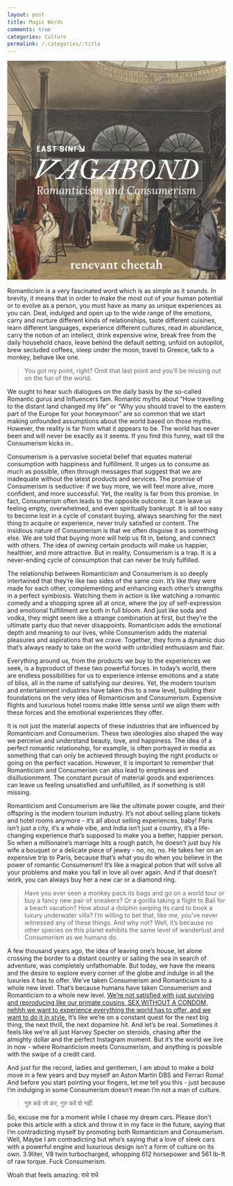 ```yaml
---
layout: post
title: Magic Words
comments: true
categories: Culture
permalink: /:categories/:title
---
```


![title_image](/assets/Culture/Romanticism_and_Consumerism/Romanticism%20and%20Consumerism.png)

Romanticism is a very fascinated word which is as simple as it sounds. In brevity, it means that in order to make the most out of your human potential or to evolve as a person, you must have as many as unique experiences as you can. Deal, indulged and open up to the wide range of the emotions, carry and nurture different kinds of relationships, taste different cuisines, learn different languages, experience different cultures, read in abundance, carry the notion of an intellect, drink expensive wine, break free from the daily household chaos, leave behind the default setting, unfold on autopilot, brew secluded coffees, sleep under the moon, travel to Greece, talk to a monkey, behave like one.

> You got my point, right? Omit that last point and you’ll be missing out on the fun of the world.

We ought to hear such dialogues on the daily basis by the so-called Romantic gurus and Influencers fam. Romantic myths about “How travelling to the distant land changed my life” or “Why you should travel to the eastern part of the Europe for your honeymoon” are so common that we start making unfounded assumptions about the world based on those myths. However, the reality is far from what it appears to be. The world has never been and will never be exactly as it seems. If you find this funny, wait till the Consumerism kicks in..

Consumerism is a pervasive societal belief that equates material consumption with happiness and fulfillment. It urges us to consume as much as possible, often through messages that suggest that we are inadequate without the latest products and services. The promise of Consumerism is seductive: if we buy more, we will feel more alive, more confident, and more successful. Yet, the reality is far from this promise. In fact, Consumerism often leads to the opposite outcome. It can leave us feeling empty, overwhelmed, and even spiritually bankrupt. It is all too easy to become lost in a cycle of constant buying, always searching for the next thing to acquire or experience, never truly satisfied or content. The insidious nature of Consumerism is that we often disguise it as something else. We are told that buying more will help us fit in, belong, and connect with others. The idea of owning certain products will make us happier, healthier, and more attractive. But in reality, Consumerism is a trap. It is a never-ending cycle of consumption that can never be truly fulfilled.

The relationship between Romanticism and Consumerism is so deeply intertwined that they’re like two sides of the same coin. It’s like they were made for each other, complementing and enhancing each other’s strengths in a perfect symbiosis. Watching them in action is like watching a romantic comedy and a shopping spree all at once, where the joy of self-expression and emotional fulfillment are both in full bloom. And just like soda and vodka, they might seem like a strange combination at first, but they’re the ultimate party duo that never disappoints. Romanticism adds the emotional depth and meaning to our lives, while Consumerism adds the material pleasures and aspirations that we crave. Together, they form a dynamic duo that’s always ready to take on the world with unbridled enthusiasm and flair.

Everything around us, from the products we buy to the experiences we seek, is a byproduct of these two powerful forces. In today’s world, there are endless possibilities for us to experience intense emotions and a state of bliss, all in the name of satisfying our desires. Yet, the modern tourism and entertainment industries have taken this to a new level, building their foundations on the very idea of Romanticism and Consumerism. Expensive flights and luxurious hotel rooms make little sense until we align them with these forces and the emotional experiences they offer.

It is not just the material aspects of these industries that are influenced by Romanticism and Consumerism. These two ideologies also shaped the way we perceive and understand beauty, love, and happiness. The idea of a perfect romantic relationship, for example, is often portrayed in media as something that can only be achieved through buying the right products or going on the perfect vacation. However, it is important to remember that Romanticism and Consumerism can also lead to emptiness and disillusionment. The constant pursuit of material goods and experiences can leave us feeling unsatisfied and unfulfilled, as if something is still missing.

Romanticism and Consumerism are like the ultimate power couple, and their offspring is the modern tourism industry. It’s not about selling plane tickets and hotel rooms anymore - it’s all about selling experiences, baby! Paris isn’t just a city, it’s a whole vibe, and India isn’t just a country, it’s a life-changing experience that’s supposed to make you a better, happier person. So when a millionaire’s marriage hits a rough patch, he doesn’t just buy his wife a bouquet or a delicate piece of jewey - no, no, no. He takes her on an expensive trip to Paris, because that’s what you do when you believe in the power of romantic Consumerism! It’s like a magical potion that will solve all your problems and make you fall in love all over again. And if that doesn’t work, you can always buy her a new car or a diamond ring.

> Have you ever seen a monkey pack its bags and go on a world tour or buy a fancy new pair of sneakers? Or a gorilla taking a flight to Bali for a beach vacation? How about a dolphin swiping its card to book a luxury underwater villa? I’m willing to bet that, like me, you’ve never witnessed any of these things. And why not? Well, it’s because no other species on this planet exhibits the same level of wanderlust and Consumerism as we humans do.

A few thousand years ago, the idea of leaving one’s house, let alone crossing the border to a distant country or sailing the sea in search of adventure, was completely unfathomable. But today, we have the means and the desire to explore every corner of the globe and indulge in all the luxuries it has to offer. We’ve taken Consumerism and Romanticism to a whole new level. That’s because humans have taken Consumerism and Romanticism to a whole new level. <u>We’re not satisfied with just surviving and reproducing like our primate cousins, SEX WITHOUT A CONDOM, nehhh we want to experience everything the world has to offer, and we want to do it in style.</u> It’s like we’re on a constant quest for the next big thing, the next thrill, the next dopamine hit. And let’s be real. Sometimes it feels like we’re all just Harvey Specter on steroids, chasing after the almighty dollar and the perfect Instagram moment. But it’s the world we live in now - where Romanticism meets Consumerism, and anything is possible with the swipe of a credit card.

And just for the record, ladies and gentlemen, I am about to make a bold move in a few years and buy myself an Aston Martin DBS and Ferrari Roma! And before you start pointing your fingers, let me tell you this - just because I’m indulging in some Consumerism doesn’t mean I’m not a man of culture.

> गुरु कहे जो कर, गुरु करे वो नहीं.

So, excuse me for a moment while I chase my dream cars. Please don’t poke this article with a stick and throw it in my face in the future, saying that I’m contradicting myself by promoting both Romanticism and Consumerism. Well, Maybe I am contradicting but who’s saying that a love of sleek cars with a powerful engine and luxurious design isn’t a form of culture on its own. 3.9liter, V8 twin turbocharged, whopping 612 horsepower and 561 lb-ft of raw torque. Fuck Consumerism.

Woah that feels amazing. राधे राधे
